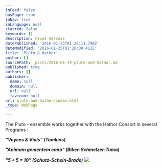 ```yaml
---
inFeed: false
hasPage: true
inNav: true
inLanguage: null
starred: false
keywords: []
description: ©Yves Gervais
datePublished: '2016-01-25T01:28:11.798Z'
dateModified: '2016-01-25T01:28:08.412Z'
title: 'Pluto & Hathor'
author: []
sourcePath: _posts/2016-01-19-pluto-and-hathor.md
published: true
authors: []
publisher:
  name: null
  domain: null
  url: null
  favicon: null
url: pluto-and-hathor/index.html
_type: WebPage

---
```

The Pluto - ensemble works together with the Hathor Consort in several Programs :

**_"Voyces & Viols"      (Tomkins)_**

**_"Animam gementem cano" (Biber-Schmelzer-Tuma)_**

**_"5 + 5 = 10" (Schutz-Schein-Brade)_**
![](https://s3-us-west-2.amazonaws.com/the-grid-img/p/2f3b3064a97ec1b68bf9b43f8f71c7297c324c4f.jpg)